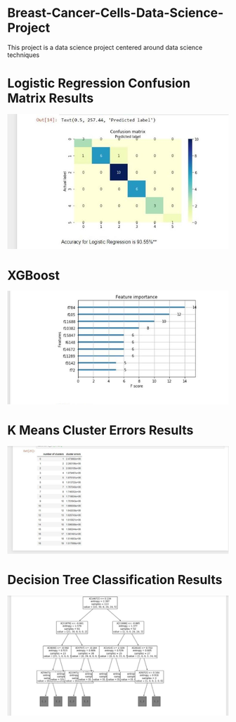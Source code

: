 # Breast-Cancer-Cells-Data-Science-Project
This project is a data science project centered around data science techniques

# Logistic Regression Confusion Matrix Results
![](LogisticRegressionConfuse.jpg)
# XGBoost 
![](XGBoost.jpg)
# K Means Cluster Errors Results
![](KMeans.jpg)
# Decision Tree Classification Results
![](decisionTree.jpg)
